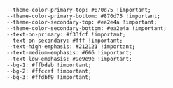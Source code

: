     --theme-color-primary-top: #870d75 !important;
    --theme-color-primary-bottom: #870d75 !important;
    --theme-color-secondary-top: #ea2e4a !important;
    --theme-color-secondary-bottom: #ea2e4a !important;
    --text-on-primary: #f33fcf !important;
    --text-on-secondary: #fff !important;
    --text-high-emphasis: #212121 !important;
    --text-medium-emphasis: #666 !important;
    --text-low-emphasis: #9e9e9e !important;
    --bg-1: #ffbdeb !important;
    --bg-2: #ffccef !important;
    --bg-3: #ffdbf9 !important;
